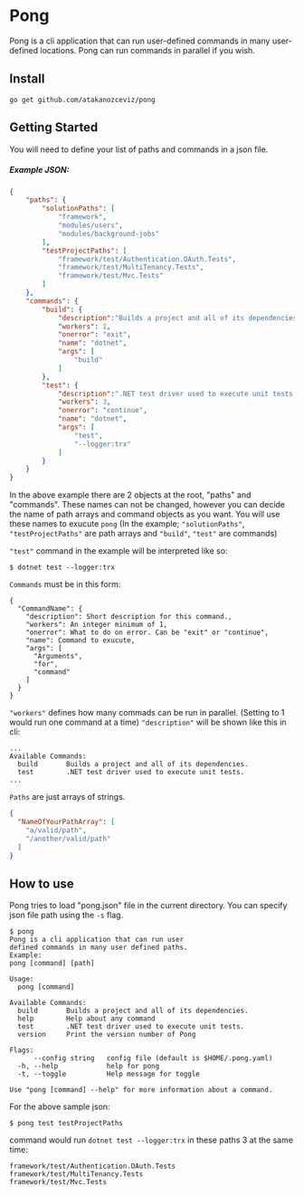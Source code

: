 # Pong

Pong is a cli application that can run user-defined commands in many user-defined locations.
Pong can run commands in parallel if you wish.

## Install

```
go get github.com/atakanozceviz/pong
```

## Getting Started

You will need to define your list of paths and commands in a json file.

##### Example JSON:

```json
{
    "paths": {
        "solutionPaths": [
            "framework",
            "modules/users",
            "modules/background-jobs"
        ],
        "testProjectPaths": [
            "framework/test/Authentication.OAuth.Tests",
            "framework/test/MultiTenancy.Tests",
            "framework/test/Mvc.Tests"
        ]
    },
    "commands": {
        "build": {
            "description":"Builds a project and all of its dependencies.",
            "workers": 1,
            "onerror": "exit",
            "name": "dotnet",
            "args": [
                "build"
            ]
        },
        "test": {
            "description":".NET test driver used to execute unit tests.",
            "workers": 3,
            "onerror": "continue",
            "name": "dotnet",
            "args": [
                "test",
                "--logger:trx"
            ]
        }
    }
}
```

In the above example there are 2 objects at the root, "paths" and "commands". These names can not be changed, however you can decide the name of path arrays and command objects as you want. You will use these names to exucute `pong` (In the example; `"solutionPaths"`, `"testProjectPaths"` are path arrays and `"build"`, `"test"` are commands)

`"test"` command in the example will be interpreted like so:

```command
$ dotnet test --logger:trx
```

`Commands` must be in this form:

```
{
  "CommandName": {
    "description": Short description for this command.,
    "workers": An integer minimum of 1,
    "onerror": What to do on error. Can be "exit" or "continue",
    "name": Command to exucute,
    "args": [
      "Arguments",
      "for",
      "command"
    ]
  }
}
```

`"workers"` defines how many commads can be run in parallel. (Setting to 1 would run one command at a time)
`"description"` will be shown like this in cli: 

```console
...
Available Commands:
  build       Builds a project and all of its dependencies.
  test        .NET test driver used to execute unit tests.
...
```

`Paths` are just arrays of strings.

```json
{
  "NameOfYourPathArray": [
    "a/valid/path",
    "/another/valid/path"
  ]
}
```

## How to use

Pong tries to load "pong.json" file in the current directory. You can specify json file path using the `-s` flag.

```console
$ pong
Pong is a cli application that can run user
defined commands in many user defined paths. 
Example:
pong [command] [path]

Usage:
  pong [command]

Available Commands:
  build       Builds a project and all of its dependencies.
  help        Help about any command
  test        .NET test driver used to execute unit tests.
  version     Print the version number of Pong

Flags:
      --config string   config file (default is $HOME/.pong.yaml)
  -h, --help            help for pong
  -t, --toggle          Help message for toggle

Use "pong [command] --help" for more information about a command.
```

For the above sample json:

```console
$ pong test testProjectPaths
```

command would run `dotnet test --logger:trx` in these paths 3 at the same time:

```
framework/test/Authentication.OAuth.Tests
framework/test/MultiTenancy.Tests
framework/test/Mvc.Tests
```
